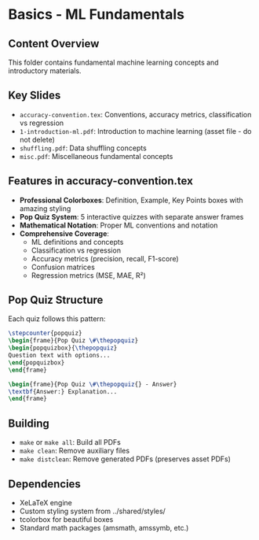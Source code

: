 # Basics - ML Fundamentals

## Content Overview
This folder contains fundamental machine learning concepts and introductory materials.

## Key Slides
- `accuracy-convention.tex`: Conventions, accuracy metrics, classification vs regression
- `1-introduction-ml.pdf`: Introduction to machine learning (asset file - do not delete)
- `shuffling.pdf`: Data shuffling concepts
- `misc.pdf`: Miscellaneous fundamental concepts

## Features in accuracy-convention.tex
- **Professional Colorboxes**: Definition, Example, Key Points boxes with amazing styling
- **Pop Quiz System**: 5 interactive quizzes with separate answer frames
- **Mathematical Notation**: Proper ML conventions and notation
- **Comprehensive Coverage**: 
  - ML definitions and concepts
  - Classification vs regression
  - Accuracy metrics (precision, recall, F1-score)
  - Confusion matrices
  - Regression metrics (MSE, MAE, R²)

## Pop Quiz Structure
Each quiz follows this pattern:
```latex
\stepcounter{popquiz}
\begin{frame}{Pop Quiz \#\thepopquiz}
\begin{popquizbox}{\thepopquiz}
Question text with options...
\end{popquizbox}
\end{frame}

\begin{frame}{Pop Quiz \#\thepopquiz{} - Answer}
\textbf{Answer:} Explanation...
\end{frame}
```

## Building
- `make` or `make all`: Build all PDFs
- `make clean`: Remove auxiliary files
- `make distclean`: Remove generated PDFs (preserves asset PDFs)

## Dependencies
- XeLaTeX engine
- Custom styling system from ../shared/styles/
- tcolorbox for beautiful boxes
- Standard math packages (amsmath, amssymb, etc.)